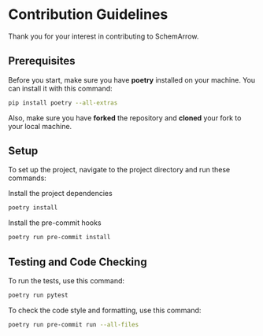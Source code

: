 # Contribution Guidelines
Thank you for your interest in contributing to SchemArrow.

## Prerequisites
Before you start, make sure you have **poetry** installed on your machine. You can install it with this command:

```bash
pip install poetry --all-extras
```

Also, make sure you have **forked** the repository and **cloned** your fork to your local machine.

## Setup
To set up the project, navigate to the project directory and run these commands:

Install the project dependencies
```bash
poetry install
```
Install the pre-commit hooks
```bash
poetry run pre-commit install
```

## Testing and Code Checking
To run the tests, use this command:

```bash
poetry run pytest
```

To check the code style and formatting, use this command:

```bash
poetry run pre-commit run --all-files
```
